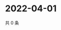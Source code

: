 # 2022-04-01

共 0 条

<!-- BEGIN WEIBO -->
<!-- 最后更新时间 Fri Apr 01 2022 18:22:13 GMT+0800 (China Standard Time) -->

<!-- END WEIBO -->
